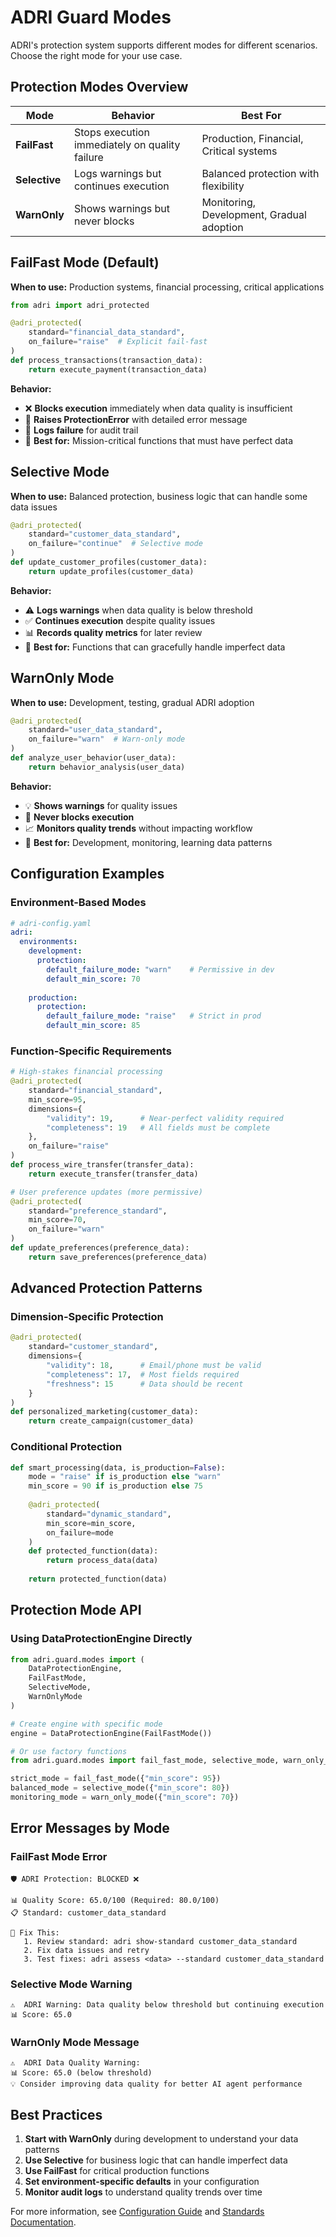 # ADRI Guard Modes

ADRI's protection system supports different modes for different scenarios. Choose the right mode for your use case.

## Protection Modes Overview

| Mode | Behavior | Best For |
|------|----------|----------|
| **FailFast** | Stops execution immediately on quality failure | Production, Financial, Critical systems |
| **Selective** | Logs warnings but continues execution | Balanced protection with flexibility |
| **WarnOnly** | Shows warnings but never blocks | Monitoring, Development, Gradual adoption |

## FailFast Mode (Default)

**When to use:** Production systems, financial processing, critical applications

```python
from adri import adri_protected

@adri_protected(
    standard="financial_data_standard",
    on_failure="raise"  # Explicit fail-fast
)
def process_transactions(transaction_data):
    return execute_payment(transaction_data)
```

**Behavior:**
- ❌ **Blocks execution** immediately when data quality is insufficient
- 🛑 **Raises ProtectionError** with detailed error message
- 📝 **Logs failure** for audit trail
- 🎯 **Best for:** Mission-critical functions that must have perfect data

## Selective Mode

**When to use:** Balanced protection, business logic that can handle some data issues

```python
@adri_protected(
    standard="customer_data_standard",
    on_failure="continue"  # Selective mode
)
def update_customer_profiles(customer_data):
    return update_profiles(customer_data)
```

**Behavior:**
- ⚠️ **Logs warnings** when data quality is below threshold
- ✅ **Continues execution** despite quality issues
- 📊 **Records quality metrics** for later review
- 🎯 **Best for:** Functions that can gracefully handle imperfect data

## WarnOnly Mode

**When to use:** Development, testing, gradual ADRI adoption

```python
@adri_protected(
    standard="user_data_standard",
    on_failure="warn"  # Warn-only mode
)
def analyze_user_behavior(user_data):
    return behavior_analysis(user_data)
```

**Behavior:**
- 💡 **Shows warnings** for quality issues
- 🚀 **Never blocks execution** 
- 📈 **Monitors quality trends** without impacting workflow
- 🎯 **Best for:** Development, monitoring, learning data patterns

## Configuration Examples

### Environment-Based Modes

```yaml
# adri-config.yaml
adri:
  environments:
    development:
      protection:
        default_failure_mode: "warn"    # Permissive in dev
        default_min_score: 70
    
    production:
      protection:
        default_failure_mode: "raise"   # Strict in prod
        default_min_score: 85
```

### Function-Specific Requirements

```python
# High-stakes financial processing
@adri_protected(
    standard="financial_standard",
    min_score=95,
    dimensions={
        "validity": 19,      # Near-perfect validity required
        "completeness": 19   # All fields must be complete
    },
    on_failure="raise"
)
def process_wire_transfer(transfer_data):
    return execute_transfer(transfer_data)

# User preference updates (more permissive)
@adri_protected(
    standard="preference_standard", 
    min_score=70,
    on_failure="warn"
)
def update_preferences(preference_data):
    return save_preferences(preference_data)
```

## Advanced Protection Patterns

### Dimension-Specific Protection

```python
@adri_protected(
    standard="customer_standard",
    dimensions={
        "validity": 18,      # Email/phone must be valid
        "completeness": 17,  # Most fields required
        "freshness": 15      # Data should be recent
    }
)
def personalized_marketing(customer_data):
    return create_campaign(customer_data)
```

### Conditional Protection

```python
def smart_processing(data, is_production=False):
    mode = "raise" if is_production else "warn"
    min_score = 90 if is_production else 75
    
    @adri_protected(
        standard="dynamic_standard",
        min_score=min_score,
        on_failure=mode
    )
    def protected_function(data):
        return process_data(data)
    
    return protected_function(data)
```

## Protection Mode API

### Using DataProtectionEngine Directly

```python
from adri.guard.modes import (
    DataProtectionEngine,
    FailFastMode,
    SelectiveMode, 
    WarnOnlyMode
)

# Create engine with specific mode
engine = DataProtectionEngine(FailFastMode())

# Or use factory functions
from adri.guard.modes import fail_fast_mode, selective_mode, warn_only_mode

strict_mode = fail_fast_mode({"min_score": 95})
balanced_mode = selective_mode({"min_score": 80})
monitoring_mode = warn_only_mode({"min_score": 70})
```

## Error Messages by Mode

### FailFast Mode Error
```
🛡️ ADRI Protection: BLOCKED ❌

📊 Quality Score: 65.0/100 (Required: 80.0/100)
📋 Standard: customer_data_standard

🔧 Fix This:
   1. Review standard: adri show-standard customer_data_standard
   2. Fix data issues and retry
   3. Test fixes: adri assess <data> --standard customer_data_standard
```

### Selective Mode Warning
```
⚠️  ADRI Warning: Data quality below threshold but continuing execution
📊 Score: 65.0
```

### WarnOnly Mode Message
```
⚠️  ADRI Data Quality Warning:
📊 Score: 65.0 (below threshold)
💡 Consider improving data quality for better AI agent performance
```

## Best Practices

1. **Start with WarnOnly** during development to understand your data patterns
2. **Use Selective** for business logic that can handle imperfect data
3. **Use FailFast** for critical production functions
4. **Set environment-specific defaults** in your configuration
5. **Monitor audit logs** to understand quality trends over time

For more information, see [Configuration Guide](../README.md) and [Standards Documentation](./standards.md).
